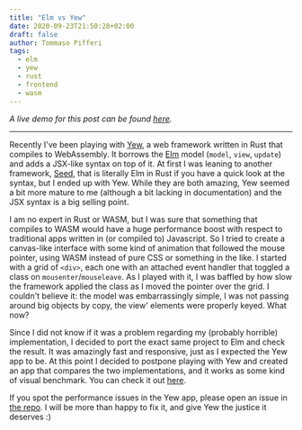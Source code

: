 ```yaml
---
title: "Elm vs Yew"
date: 2020-09-23T21:50:28+02:00
draft: false
author: Tommaso Pifferi
tags:
  - elm
  - yew
  - rust
  - frontend
  - wasm
---
```


_A live demo for this post can be found [here](/experiments/elm-vs-yew)._

---

Recently I've been playing with [Yew](https://yew.rs/), a web framework written in Rust that compiles to WebAssembly. It borrows the [Elm](https://elm-lang.org/) model (`model`, `view`, `update`) and adds a JSX-like syntax on top of it. At first I was leaning to another framework, [Seed](https://seed-rs.org/), that is literally Elm in Rust if you have a quick look at the syntax, but I ended up with Yew. While they are both amazing, Yew seemed a bit more mature to me (although a bit lacking in documentation) and the JSX syntax is a big selling point.

I am no expert in Rust or WASM, but I was sure that something that compiles to WASM would have a huge performance boost with respect to traditional apps written in (or compiled to) Javascript. So I tried to create a canvas-like interface with some kind of animation that followed the mouse pointer, using WASM instead of pure CSS or something in the like. I started with a grid of `<div>`, each one with an attached event handler that toggled a class on `mousenter`/`mouseleave`. As I played with it, I was baffled by how slow the framework applied the class as I moved the pointer over the grid. I couldn't believe it: the model was embarrassingly simple, I was not passing around big objects by copy, the view' elements were properly keyed. What now?

Since I did not know if it was a problem regarding my (probably horrible) implementation, I decided to port the exact same project to Elm and check the result. It was amazingly fast and responsive, just as I expected the Yew app to be. At this point I decided to postpone playing with Yew and created an app that compares the two implementations, and it works as some kind of visual benchmark. You can check it out [here](/experiments/elm-vs-yew).

If you spot the performance issues in the Yew app, please open an issue in [the repo](https://github.com/neslinesli93/elm-vs-yew). I will be more than happy to fix it, and give Yew the justice it deserves :)
